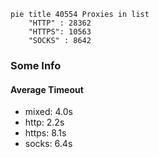 
```mermaid
pie title 40554 Proxies in list
    "HTTP" : 28362
    "HTTPS": 10563
    "SOCKS" : 8642
```

### Some Info
#### Average Timeout

- mixed: 4.0s
- http: 2.2s
- https: 8.1s
- socks: 6.4s